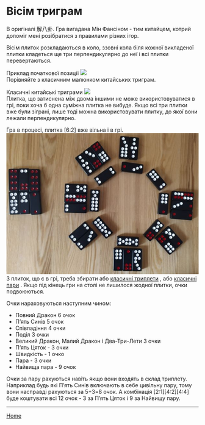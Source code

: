 # Вісім триграм

В оригіналі 解八卦. Гра вигадана Мін Фансіном - тим китайцем, котрий допоміг мені розібратися з правилами різних ігор. 

Вісім плиток розкладаються в коло, ззовні кола біля кожної викладеної плитки кладеться ще три перпендикулярно до неї і всі плитки перевертаються. 

Приклад початкової позиції ![](/docs/assets/images/gupai/eight-trigrams-1.jpg?w=508)  
Порівняйте з класичним малюнком китайських триграм. 

Класичні китайські триграми ![](https://upload.wikimedia.org/wikipedia/commons/b/bc/400px-trigramme.png)  
Плитка, що затиснена між двома іншими не може використовуватися в грі, поки хоча б одна суміжна плитка не вибуде. Якщо всі три плитки вже були зіграні, лише тоді можна використовувати плитку, до якої вони лежали перпендикулярно. 

Гра в процесі, плитка [6:2] вже вільна і в грі. ![](/docs/assets/images/gupai/eight-trigrams-in-progress.jpg?w=597)  
З плиток, що є в грі, треба збирати або [класичні триплети](/wpua/gupai/triplets.html) , або [класичні пари](/wpua/gupai/hierarchy.html) . Якщо під кінець гри на столі не лишилося жодної плитки, очки подвоюються. 

Очки нараховуються наступним чином: 

 - Повний Дракон 6 очок
 - П’ять Синів 5 очок
 - Співпадіння 4 очки
 - Поділ 3 очки
 - Великий Дракон, Малий Дракон і Два-Три-Лети 3 очки
 - П’ять Цяток - 3 очки
 - Швидкість - 1 очко
 - Пара - 3 очки
 - Найвища пара - 9 очок

Очки за пару рахуються навіть якщо вони входять в склад триплету. Наприклад будь які П’ять Синів включають в себе цивільну пару, тому вони насправді рахуються за 5+3=8 очок. А комбінація [2:1][4:2][4:4] буде коштувати всі 12 очок - 3 за П’ять Цяток і 9 за Найвищу пару. 

---  

[Home](/wpua/gupai/index.html)
